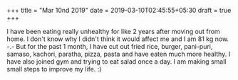 +++
title = "Mar 10nd 2019"
date = 2019-03-10T02:45:55+05:30
draft = true
+++

I have been eating really unhealthy for like 2 years after moving out from home. I don't know why I didn't think it would affect me and I am 81 kg now. -.- But for the past 1 month, I have cut out fried rice, burger, pani-puri, samaso, kachori, paratha, pizza, pasta and have eaten much more healthy. I have also joined gym and trying to eat salad once a day. I am making small small steps to improve my life. :)



